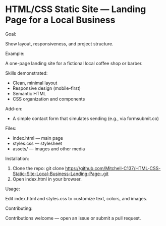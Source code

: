 # HTML/CSS Static Site — Landing Page for a Local Business

Goal:

Show layout, responsiveness, and project structure.

Example:

A one-page landing site for a fictional local coffee shop or barber.

Skills demonstrated:

- Clean, minimal layout
- Responsive design (mobile-first)
- Semantic HTML
- CSS organization and components

Add-on:

- A simple contact form that simulates sending (e.g., via formsubmit.co)

Files:

- index.html — main page
- styles.css — stylesheet
- assets/ — images and other media

Installation:

1. Clone the repo:
   git clone https://github.com/Mitchell-C137/HTML-CSS-Static-Site-Local-Business-Landing-Page-.git
2. Open index.html in your browser.

Usage:

Edit index.html and styles.css to customize text, colors, and images.

Contributing:

Contributions welcome — open an issue or submit a pull request.
